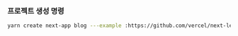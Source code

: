 <!-- @format -->

### 프로젝트 생성 명령

```bash
yarn create next-app blog ---example :https://github.com/vercel/next-learn/tree/master/basics/learn-starter

```
